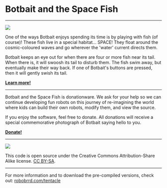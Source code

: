 # **Botbait and the Space Fish**

---

![](http://robobrrd.com/images/tentacle/botbait-space-fish.jpg)

One of the ways Botbait enjoys spending its time is by playing with fish (of course)! These fish live in a special habitat... SPACE! They float around the cosmic-coloured waves and go wherever the 'water' current directs them. 

Botbait keeps an eye out for when there are four or more fish near its tail. When there is, it will swoosh its tail to disturb them. The fish swim away, but eventually make their way back. If one of Botbait's buttons are pressed, then it will gently swish its tail. 

[**Learn more!**](http://robobrrd.com/tentacle/fishing.php)

---

Botbait and the Space Fish is donationware. We ask for your help so we can continue developing fun robots on this journey of re-imagining the world where kids can build their own robots, modify them, and view the source. 

If you enjoy the software, feel free to donate. All donations will receive a special commemorative photograph of Botbait saying hello to you. 

[**Donate!**](http://robobrrd.com/store/product/botbait-and-the-space-fish/)

---

![](http://i.creativecommons.org/l/by-sa/2.5/ca/88x31.png)

This code is open source under the Creative Commons Attribution-Share Alike license. [CC BY-SA](http://creativecommons.org/licenses/by-sa/2.5/ca/).

---

For more information and to download the pre-compiled versions, check out:
[robobrrd.com/tentacle](http://robobrrd.com/tentacle/fishing.php)